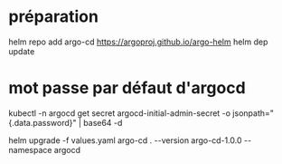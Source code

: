 # préparation
helm repo add argo-cd https://argoproj.github.io/argo-helm
helm dep update


# mot passe par défaut d'argocd
kubectl -n argocd get secret argocd-initial-admin-secret -o jsonpath="{.data.password}" | base64 -d

helm upgrade -f values.yaml argo-cd . --version argo-cd-1.0.0 --namespace argocd
